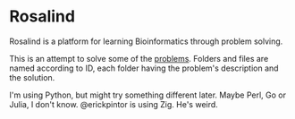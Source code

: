 # Rosalind

Rosalind is a platform for learning Bioinformatics through problem solving.

This is an attempt to solve some of the [problems](https://rosalind.info/problems/). Folders and files are named according to ID, each folder having the problem's description and the solution.

I'm using Python, but might try something different later. Maybe Perl, Go or Julia, I don't know. @erickpintor is using Zig. He's weird.
